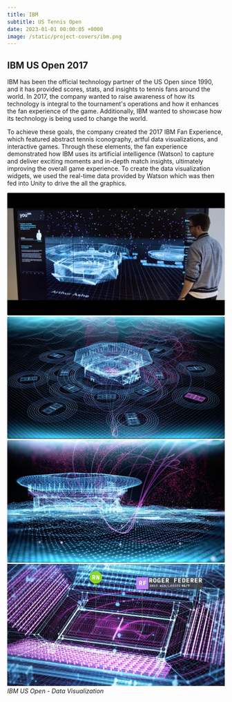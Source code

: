 ```yaml
---
title: IBM
subtitle: US Tennis Open
date: 2023-01-01 00:00:05 +0000
image: /static/project-covers/ibm.png
---
```


## IBM US Open 2017

IBM has been the official technology partner of the US Open since 1990, and it has provided scores, stats, and insights to tennis fans around the world. In 2017, the company wanted to raise awareness of how its technology is integral to the tournament's operations and how it enhances the fan experience of the game. Additionally, IBM wanted to showcase how its technology is being used to change the world. 

To achieve these goals, the company created the 2017 IBM Fan Experience, which featured abstract tennis iconography, artful data visualizations, and interactive games. Through these elements, the fan experience demonstrated how IBM uses its artificial intelligence (Watson) to capture and deliver exciting moments and in-depth match insights, ultimately improving the overall game experience. To create the data visualization widgets, we used the real-time data provided by Watson which was then fed into Unity to drive the all the graphics.

<div class="gallery-box">
  <div class="gallery">
    <img src="/static/portfolio/ibm/1.jpeg" alt="Project">
	<img src="/static/portfolio/ibm/2.jpeg" alt="Project">
	<img src="/static/portfolio/ibm/3.jpeg" alt="Project">
	<img src="/static/portfolio/ibm/4.jpeg" alt="Project">
  </div>
  <em>IBM US Open - Data Visualization</em>
</div>